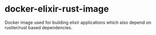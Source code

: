 # docker-elixir-rust-image
Docker image used for building elixir applications which also depend on rustler/rust based dependencies. 
